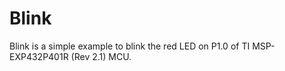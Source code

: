 # Blink
Blink is a simple example to blink the red LED on P1.0 of
TI MSP-EXP432P401R (Rev 2.1) MCU.
